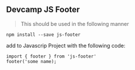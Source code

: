 ## Devcamp JS Footer
>This should be used in the following manner

```
npm install --save js-footer
```
add to Javascrip Project with the following code:

```javascrip
import { footer } from 'js-footer'
footer('some name);
```